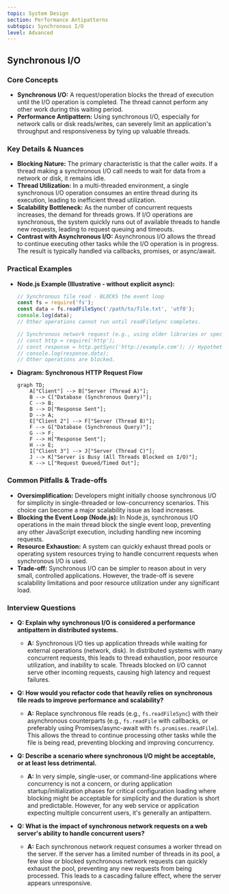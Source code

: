 ```yaml
---
topic: System Design
section: Performance Antipatterns
subtopic: Synchronous I/O
level: Advanced
---
```


## Synchronous I/O
### Core Concepts

*   **Synchronous I/O:** A request/operation blocks the thread of execution until the I/O operation is completed. The thread cannot perform any other work during this waiting period.
*   **Performance Antipattern:** Using synchronous I/O, especially for network calls or disk reads/writes, can severely limit an application's throughput and responsiveness by tying up valuable threads.

### Key Details & Nuances

*   **Blocking Nature:** The primary characteristic is that the caller *waits*. If a thread making a synchronous I/O call needs to wait for data from a network or disk, it remains idle.
*   **Thread Utilization:** In a multi-threaded environment, a single synchronous I/O operation consumes an entire thread during its execution, leading to inefficient thread utilization.
*   **Scalability Bottleneck:** As the number of concurrent requests increases, the demand for threads grows. If I/O operations are synchronous, the system quickly runs out of available threads to handle new requests, leading to request queuing and timeouts.
*   **Contrast with Asynchronous I/O:** Asynchronous I/O allows the thread to continue executing other tasks while the I/O operation is in progress. The result is typically handled via callbacks, promises, or async/await.

### Practical Examples

*   **Node.js Example (Illustrative - without explicit async):**
    ```javascript
    // Synchronous file read - BLOCKS the event loop
    const fs = require('fs');
    const data = fs.readFileSync('/path/to/file.txt', 'utf8');
    console.log(data);
    // Other operations cannot run until readFileSync completes.

    // Synchronous network request (e.g., using older libraries or specific sync methods)
    // const http = require('http');
    // const response = http.getSync('http://example.com'); // Hypothetical sync method
    // console.log(response.data);
    // Other operations are blocked.
    ```

*   **Diagram: Synchronous HTTP Request Flow**
    ```mermaid
    graph TD;
        A["Client"] --> B["Server (Thread A)"];
        B --> C["Database (Synchronous Query)"];
        C --> B;
        B --> D["Response Sent"];
        D --> A;
        E["Client 2"] --> F["Server (Thread B)"];
        F --> G["Database (Synchronous Query)"];
        G --> F;
        F --> H["Response Sent"];
        H --> E;
        I["Client 3"] --> J["Server (Thread C)"];
        J --> K["Server is Busy (All Threads Blocked on I/O)"];
        K --> L["Request Queued/Timed Out"];
    ```

### Common Pitfalls & Trade-offs

*   **Oversimplification:** Developers might initially choose synchronous I/O for simplicity in single-threaded or low-concurrency scenarios. This choice can become a major scalability issue as load increases.
*   **Blocking the Event Loop (Node.js):** In Node.js, synchronous I/O operations in the main thread block the single event loop, preventing any other JavaScript execution, including handling new incoming requests.
*   **Resource Exhaustion:** A system can quickly exhaust thread pools or operating system resources trying to handle concurrent requests when synchronous I/O is used.
*   **Trade-off:** Synchronous I/O can be simpler to reason about in very small, controlled applications. However, the trade-off is severe scalability limitations and poor resource utilization under any significant load.

### Interview Questions

*   **Q: Explain why synchronous I/O is considered a performance antipattern in distributed systems.**
    *   **A:** Synchronous I/O ties up application threads while waiting for external operations (network, disk). In distributed systems with many concurrent requests, this leads to thread exhaustion, poor resource utilization, and inability to scale. Threads blocked on I/O cannot serve other incoming requests, causing high latency and request failures.

*   **Q: How would you refactor code that heavily relies on synchronous file reads to improve performance and scalability?**
    *   **A:** Replace synchronous file reads (e.g., `fs.readFileSync`) with their asynchronous counterparts (e.g., `fs.readFile` with callbacks, or preferably using Promises/async-await with `fs.promises.readFile`). This allows the thread to continue processing other tasks while the file is being read, preventing blocking and improving concurrency.

*   **Q: Describe a scenario where synchronous I/O might be acceptable, or at least less detrimental.**
    *   **A:** In very simple, single-user, or command-line applications where concurrency is not a concern, or during application startup/initialization phases for critical configuration loading where blocking might be acceptable for simplicity and the duration is short and predictable. However, for any web service or application expecting multiple concurrent users, it's generally an antipattern.

*   **Q: What is the impact of synchronous network requests on a web server's ability to handle concurrent users?**
    *   **A:** Each synchronous network request consumes a worker thread on the server. If the server has a limited number of threads in its pool, a few slow or blocked synchronous network requests can quickly exhaust the pool, preventing any new requests from being processed. This leads to a cascading failure effect, where the server appears unresponsive.